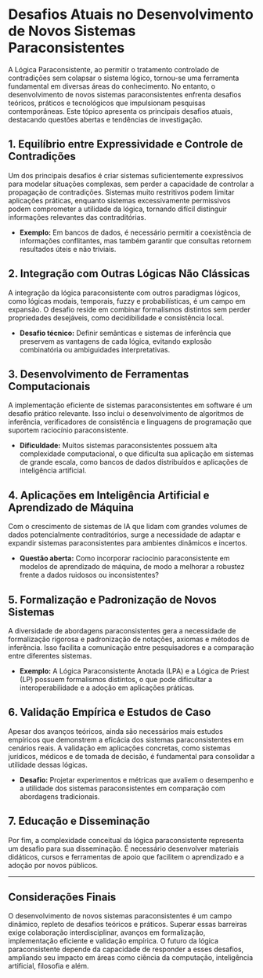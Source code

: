 
# Desafios Atuais no Desenvolvimento de Novos Sistemas Paraconsistentes

A Lógica Paraconsistente, ao permitir o tratamento controlado de contradições sem colapsar o sistema lógico, tornou-se uma ferramenta fundamental em diversas áreas do conhecimento. No entanto, o desenvolvimento de novos sistemas paraconsistentes enfrenta desafios teóricos, práticos e tecnológicos que impulsionam pesquisas contemporâneas. Este tópico apresenta os principais desafios atuais, destacando questões abertas e tendências de investigação.

## 1. **Equilíbrio entre Expressividade e Controle de Contradições**

Um dos principais desafios é criar sistemas suficientemente expressivos para modelar situações complexas, sem perder a capacidade de controlar a propagação de contradições. Sistemas muito restritivos podem limitar aplicações práticas, enquanto sistemas excessivamente permissivos podem comprometer a utilidade da lógica, tornando difícil distinguir informações relevantes das contraditórias.

- **Exemplo:** Em bancos de dados, é necessário permitir a coexistência de informações conflitantes, mas também garantir que consultas retornem resultados úteis e não triviais.

## 2. **Integração com Outras Lógicas Não Clássicas**

A integração da lógica paraconsistente com outros paradigmas lógicos, como lógicas modais, temporais, fuzzy e probabilísticas, é um campo em expansão. O desafio reside em combinar formalismos distintos sem perder propriedades desejáveis, como decidibilidade e consistência local.

- **Desafio técnico:** Definir semânticas e sistemas de inferência que preservem as vantagens de cada lógica, evitando explosão combinatória ou ambiguidades interpretativas.

## 3. **Desenvolvimento de Ferramentas Computacionais**

A implementação eficiente de sistemas paraconsistentes em software é um desafio prático relevante. Isso inclui o desenvolvimento de algoritmos de inferência, verificadores de consistência e linguagens de programação que suportem raciocínio paraconsistente.

- **Dificuldade:** Muitos sistemas paraconsistentes possuem alta complexidade computacional, o que dificulta sua aplicação em sistemas de grande escala, como bancos de dados distribuídos e aplicações de inteligência artificial.

## 4. **Aplicações em Inteligência Artificial e Aprendizado de Máquina**

Com o crescimento de sistemas de IA que lidam com grandes volumes de dados potencialmente contraditórios, surge a necessidade de adaptar e expandir sistemas paraconsistentes para ambientes dinâmicos e incertos.

- **Questão aberta:** Como incorporar raciocínio paraconsistente em modelos de aprendizado de máquina, de modo a melhorar a robustez frente a dados ruidosos ou inconsistentes?

## 5. **Formalização e Padronização de Novos Sistemas**

A diversidade de abordagens paraconsistentes gera a necessidade de formalização rigorosa e padronização de notações, axiomas e métodos de inferência. Isso facilita a comunicação entre pesquisadores e a comparação entre diferentes sistemas.

- **Exemplo:** A Lógica Paraconsistente Anotada (LPA) e a Lógica de Priest (LP) possuem formalismos distintos, o que pode dificultar a interoperabilidade e a adoção em aplicações práticas.

## 6. **Validação Empírica e Estudos de Caso**

Apesar dos avanços teóricos, ainda são necessários mais estudos empíricos que demonstrem a eficácia dos sistemas paraconsistentes em cenários reais. A validação em aplicações concretas, como sistemas jurídicos, médicos e de tomada de decisão, é fundamental para consolidar a utilidade dessas lógicas.

- **Desafio:** Projetar experimentos e métricas que avaliem o desempenho e a utilidade dos sistemas paraconsistentes em comparação com abordagens tradicionais.

## 7. **Educação e Disseminação**

Por fim, a complexidade conceitual da lógica paraconsistente representa um desafio para sua disseminação. É necessário desenvolver materiais didáticos, cursos e ferramentas de apoio que facilitem o aprendizado e a adoção por novos públicos.

---

## **Considerações Finais**

O desenvolvimento de novos sistemas paraconsistentes é um campo dinâmico, repleto de desafios teóricos e práticos. Superar essas barreiras exige colaboração interdisciplinar, avanços em formalização, implementação eficiente e validação empírica. O futuro da lógica paraconsistente depende da capacidade de responder a esses desafios, ampliando seu impacto em áreas como ciência da computação, inteligência artificial, filosofia e além.
```
